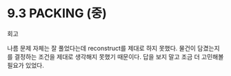 9.3 PACKING (중)
===
회고

나름 문제 자체는 잘 풀었다는데 reconstruct를 제대로 하지 못했다. 물건이 담겼는지를 결정하는 조건을 제대로 생각해지 못했기 때문이다. 답을 보지 말고 조금 더 고민해볼 필요가 있었다.